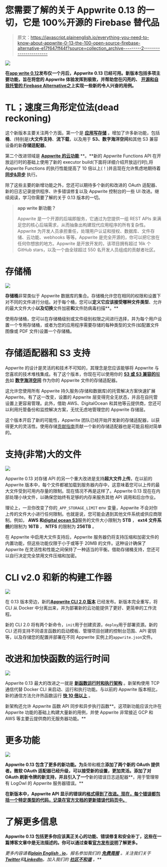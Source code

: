 # 您需要了解的关于 Appwrite 0.13 的一切，它是 100%开源的 Firebase 替代品

> 原文：<https://javascript.plainenglish.io/everything-you-need-to-know-about-appwrite-0-13-the-100-open-source-firebase-alternative-e17f647ff44f?source=collection_archive---------2----------------------->

![](img/80266cac40cf3cd44273f23d777f2db1.png)

**在**[**app write 0.12**](https://dev.to/appwrite/its-here-announcing-the-release-of-appwrite-012-5c8b)**发布仅一个月后，Appwrite 0.13 已经可用。新版本包括多项主要功能，旨在将您的 Appwrite 体验发挥到极致，并帮助您在闪亮的、** [**开源和自我托管的 Firebase Alternative**](https://github.com/appwrite/appwrite)**之上实现一些新的令人兴奋的用例。**

# TL；速度三角形定位法(dead reckoning)

这个新版本主要关注两个方面。第一个是 [**应用写存储**](https://appwrite.io/docs/storage) 。增加了许多新功能，包括**桶**、(特别是)**大文件支持**、**流下载**，以及用于 **S3、数字海洋空间**和其他 S3 兼容设备的新**存储适配器**。

第二个改进领域是 [**Appwrite 的云功能**](https://appwrite.io/docs/functions) **。**新的 Appwrite Functions API 在开放运行时的基础上使用了新的 executor build(下面将详细介绍开放运行时),将 Appwrite Functions 的执行性能提高了 10 倍以上(！)并且现在允许焦虑地期待着 [**同步&异步**](https://dev.to/appwrite/everything-you-need-to-know-about-appwrite-functions-013-5bga) 执行。

除了这些主要的新增功能之外，您还可以期待多个新的和改进的 OAuth 适配器、新的日志记录提供程序、许多错误修复以及 Appwrite 控制台的一些 UI 改进。继续阅读，学习你需要了解的关于 0.13 版本的一切。

> **app write 新功能？**
> 
> Appwrite 是一个开源的后端即服务，它通过为您提供一组 REST APIs 来满足您的核心后端需求，从而抽象出构建现代应用程序的所有复杂性。Appwrite 为开发人员承担重任，处理用户认证和授权、数据库、文件存储、云功能、webhooks 等等。Appwrite 是完全开源的，你可以把它放在任何你想放的地方。Appwrite 是开放开发的，该项目拥有超过 16k 个 GitHub stars，以及一个由全球超过 550 名开发人员组成的贡献者社区。

# 存储桶

![](img/7e56394d98bfb55e0525b0b495e3113f.png)

**存储桶**非常类似于 Appwrite 数据库的集合。存储桶允许您在相同的权限和设置下对不同的文件进行分组。对于每个桶，您可以**定义它应该接受哪种文件类型**、允许的最大文件大小**以及切换**文件加密**和**文件防病毒扫描**。**

使用存储桶，您可以在存储桶级别或文件级别权限之间进行选择，并为每个用户设置一个专用存储桶，或者为您的应用程序需要存储的每种类型的文件(如配置文件图像或 PDF 文件)设置一个存储桶。

# 存储适配器和 S3 支持

Appwrite 的设计是灵活的和技术不可知的，其理念是您应该能够将 Appwrite 与您喜欢的技术堆栈集成。有了这个版本，你现在可以使用你的 [**S3 或 S3 兼容的**服务](https://dev.to/appwrite/appwrite-storage-meets-limitless-s3-1g89)如 [**数字海洋空间**](https://dev.to/appwrite/scale-appwrite-storage-with-digitalocean-spaces-36kh) 作为你的 Appwrite 文件的存储适配器。

这允许您使用所有 Appwrite 持久服务(存储和数据库)的托管解决方案快速扩展 Appwrite。有了这一改变，设置的 Appwrite 层变得完全无状态，并且在自托管设置上更容易管理。此外，借助 AWS、DigitalOcean 和其他等云提供商，您还可以利用托管备份和监控解决方案，无忧无虑地管理您的 Appwrite 存储层。

这个版本开启了新的可能性，Appwrite 团队已经开始开发新的存储适配器，以获得更大的灵活性。使用存储[贡献指南](https://github.com/utopia-php/storage/blob/main/CONTRIBUTING.md)贡献一个新的存储适配器也是可能且相对简单的。

# 支持(非常)大的文件

![](img/cd55d9841af32d8f5025dca020c8aa60.png)

Appwrite 0.13 对存储 API 的另一个重大改进是支持**超大文件上传**。在以前的 Appwrite 版本中，每个文件都被加载到服务器内存中，这意味着您可以上传的最大文件受到可用内存量的限制。现在情况不再是这样了。Appwrite 0.13 现在在内部处理小块文件，以确保您始终有足够的内存来服务其他 API 调用和后台作业。

理论上，一旦你改变了你的`_APP_STORAGE_LIMIT` env 变量，Appwrite 不会对你上传的文件大小进行任何限制。也就是说，您可能会遇到其他文件系统或供应商限制。例如， **AWS 和**[**digital ocean S3**](https://dev.to/appwrite/scale-appwrite-storage-with-digitalocean-spaces-36kh)服务的文件大小限制为 **5TB** ， **ext4 文件系统**的限制为 **16TB** ， **NTFS** 的限制为 **256TB** 。

在 Appwrite 中启用大文件支持后，Appwrite 服务器仍将支持压缩和加密文件的内置功能，但这些功能仅限于小于或等于 20MB 的文件。这种设计确保了 Appwrite 在灵活性和性能之间保持了一种适当的平衡。借助存储桶支持，您还可以自行决定完全禁用文件压缩和加密。

# CLI v2.0 和新的构建工作器

![](img/9989cc184f14978af8bde361d7610103.png)

在 0.13 版本旁边，新的[**Appwrite CLI 2.0 版本**](https://dev.to/appwrite/deploying-functions-just-got-easier-with-appwrite-cli-20-2cmm) 已经发布。新版本完全重写，将 CLI 从 Docker 中分离出来，并为部署新的云功能提供了更好、更简单的工作流程。

新的 CLI 2.0 将有两个新命令，`init`用于创建资源，`deploy`用于部署资源。新的 CLI 还将支持不同语言函数的启动模板、管理项目创建的控制台范围、API 密钥等，以及存储您的配置并部署在不同 Appwrite 实例上的`appwrite.json`文件。

# 改进和加快函数的运行时间

![](img/b7d5e7f67ecd56b3cb4af56d65398c02.png)

Appwrite 0.13 最大的改进之一就是 [**新函数运行时和执行架构**](https://dev.to/appwrite/everything-you-need-to-know-about-appwrite-functions-013-5bga) 。新架构使用 TCP 通信代替 Docker CLI 来启动、运行和执行功能。与以前的 Appwrite 版本相比，新的通信方法允许热函数运行 [**快 10 倍以上**](https://dev.to/appwrite/take-your-serverless-functions-to-new-speeds-with-appwrite-013-5868) 。

新架构还允许 Appwrite 函数 API 同步和异步执行函数**。这项新功能应该允许在 Appwrite 功能的基础上构建大量新的用例，并使 Appwrite 非常接近 GCP 和 AWS 等主要云提供商的无服务器功能。**

# **更多功能**

**![](img/32bdf27ec9053038ca3c0a9bdd4de19d.png)**

**Appwrite 0.13 包含了更多的新功能。为**条带和概念**添加了两个新的 OAuth 提供者。微软 OAuth 适配器已经升级，可以接受新的设置，更加灵活。添加了对 **OAuth 刷新令牌**的新支持，并且引入了一个**新的错误日志适配器**，用于管理带有 LogOwl 的 Appwrite 服务器错误。**

**在新版本中，Appwrite API 显示的错误的[格式得到了改进。现在，每个错误都包括一个特定类型的代码，记录在官方文档的更新错误代码页中。](https://appwrite.io/docs/error-codes)**

# **了解更多信息**

**Appwrite 0.13 包括更多你应该真正关心的功能、错误修复和安全补丁，这些在一篇博客文章中是无法描述的。你可以通过查看[官方发布说明](https://github.com/appwrite/appwrite/blob/master/CHANGES.md)了解更多。**

***更多内容请看*[***plain English . io***](https://plainenglish.io/)*。报名参加我们的* [***免费周报***](http://newsletter.plainenglish.io/) *。关注我们关于*[***Twitter***](https://twitter.com/inPlainEngHQ)*和*[***LinkedIn***](https://www.linkedin.com/company/inplainenglish/)*。加入我们的* [***社区不和谐***](https://discord.gg/GtDtUAvyhW) *。***